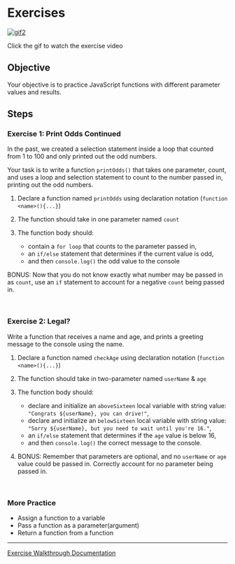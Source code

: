 # Exercises

[![gif2](/assets/images/lectures/javascript/JavaScript-Functions-Exercise-high.gif)](https://vimeo.com/566277966/317feed10b)

Click the gif to watch the exercise video

## Objective

Your objective is to practice JavaScript functions with different parameter values and results.

## Steps

### Exercise 1: Print Odds Continued

In the past, we created a selection statement inside a loop that counted from 1 to 100 and only printed out the odd numbers.

Your task is to write a function `printOdds()` that takes one parameter, count, and uses a loop and selection statement to count to the number passed in, printing out the odd numbers.

1. Declare a function named `printOdds` using declaration notation (`function <name>(){...}`)

2. The function should take in one parameter named `count`

3. The function body should:

   - contain a `for loop` that counts to the parameter passed in,
   - an `if/else` statement that determines if the current value is odd,
   - and then `console.log()` the odd value to the console

BONUS: Now that you do not know exactly what number may be passed in as `count`, use an `if` statement to account for a negative `count` being passed in.

<br>

### Exercise 2: Legal?

Write a function that receives a name and age, and prints a greeting message to the console using the name.

1. Declare a function named `checkAge` using declaration notation (`function <name>(){...}`)
2. The function should take in two-parameter named `userName` & `age`
3. The function body should:

   - declare and initialize an `aboveSixteen` local variable with string value: `"Congrats ${userName}, you can drive!"`,
   - declare and initialize an `belowSixteen` local variable with string value: `"Sorry ${userName}, but you need to wait until you're 16."`,
   - an `if/else` statement that determines if the `age` value is below 16,
   - and then `console.log()` the correct message to the console.

4. BONUS: Remember that parameters are optional, and no `userName` or `age` value could be passed in. Correctly account for no parameter being passed in.

<br>

### More Practice

- Assign a function to a variable
- Pass a function as a parameter(argument)
- Return a function from a function

---

[Exercise Walkthrough Documentation](https://docs.google.com/document/d/1Eyi0ESh0fTvSveKO2MbWr8bJ8-1JI9p9Sr9tUkx0Psg/edit?usp=sharing)

<br>
